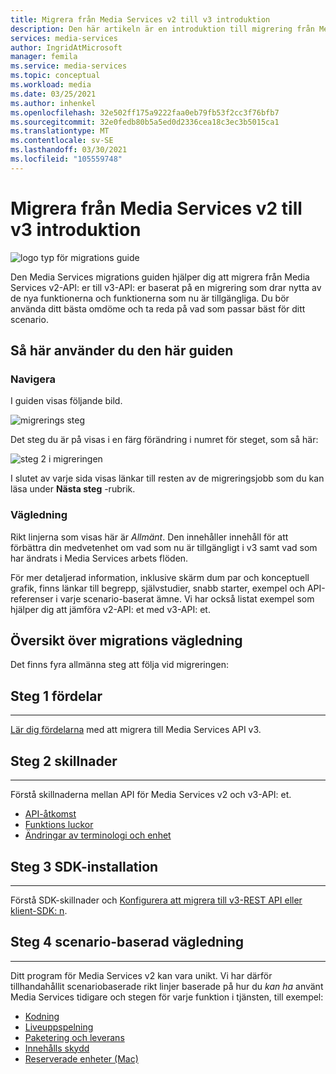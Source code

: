 ```yaml
---
title: Migrera från Media Services v2 till v3 introduktion
description: Den här artikeln är en introduktion till migrering från Media Services v2 till v3.
services: media-services
author: IngridAtMicrosoft
manager: femila
ms.service: media-services
ms.topic: conceptual
ms.workload: media
ms.date: 03/25/2021
ms.author: inhenkel
ms.openlocfilehash: 32e502ff175a9222faa0eb79fb53f2cc3f76bfb7
ms.sourcegitcommit: 32e0fedb80b5a5ed0d2336cea18c3ec3b5015ca1
ms.translationtype: MT
ms.contentlocale: sv-SE
ms.lasthandoff: 03/30/2021
ms.locfileid: "105559748"
---
```

# <a name="migrate-from-media-services-v2-to-v3-introduction"></a>Migrera från Media Services v2 till v3 introduktion

![logo typ för migrations guide](./media/migration-guide/azure-media-services-logo-migration-guide.svg)

Den Media Services migrations guiden hjälper dig att migrera från Media Services v2-API: er till v3-API: er baserat på en migrering som drar nytta av de nya funktionerna och funktionerna som nu är tillgängliga. Du bör använda ditt bästa omdöme och ta reda på vad som passar bäst för ditt scenario.

## <a name="how-to-use-this-guide"></a>Så här använder du den här guiden

### <a name="navigating"></a>Navigera

I guiden visas följande bild.

![migrerings steg](./media/migration-guide/steps.svg)<br/>

Det steg du är på visas i en färg förändring i numret för steget, som så här:

![steg 2 i migreringen](./media/migration-guide/steps-2.svg)<br/>

I slutet av varje sida visas länkar till resten av de migreringsjobb som du kan läsa under **Nästa steg** -rubrik.

### <a name="guidance"></a>Vägledning

Rikt linjerna som visas här är *Allmänt*. Den innehåller innehåll för att förbättra din medvetenhet om vad som nu är tillgängligt i v3 samt vad som har ändrats i Media Services arbets flöden.

För mer detaljerad information, inklusive skärm dum par och konceptuell grafik, finns länkar till begrepp, självstudier, snabb starter, exempel och API-referenser i varje scenario-baserat ämne. Vi har också listat exempel som hjälper dig att jämföra v2-API: et med v3-API: et.

## <a name="migration-guidance-overview"></a>Översikt över migrations vägledning

Det finns fyra allmänna steg att följa vid migreringen:

## <a name="step-1-benefits"></a>Steg 1 fördelar

<hr color="#5ea0ef" size="10">

[Lär dig fördelarna](migrate-v-2-v-3-migration-benefits.md) med att migrera till Media Services API v3.

## <a name="step-2-differences"></a>Steg 2 skillnader

<hr color="#5ea0ef" size="10">

Förstå skillnaderna mellan API för Media Services v2 och v3-API: et.

- [API-åtkomst](migrate-v-2-v-3-differences-api-access.md)
- [Funktions luckor](migrate-v-2-v-3-differences-feature-gaps.md)
- [Ändringar av terminologi och enhet](migrate-v-2-v-3-differences-terminology.md)

## <a name="step-3-sdk-setup"></a>Steg 3 SDK-installation

<hr color="#5ea0ef" size="10">

Förstå SDK-skillnader och [Konfigurera att migrera till v3-REST API eller klient-SDK: n](migrate-v-2-v-3-migration-setup.md).

## <a name="step-4-scenario-based-guidance"></a>Steg 4 scenario-baserad vägledning

<hr color="#5ea0ef" size="10">

Ditt program för Media Services v2 kan vara unikt. Vi har därför tillhandahållit scenariobaserade rikt linjer baserade på hur du *kan ha* använt Media Services tidigare och stegen för varje funktion i tjänsten, till exempel:

- [Kodning](migrate-v-2-v-3-migration-scenario-based-encoding.md)
- [Liveuppspelning](migrate-v-2-v-3-migration-scenario-based-live-streaming.md)
- [Paketering och leverans](migrate-v-2-v-3-migration-scenario-based-publishing.md)
- [Innehålls skydd](migrate-v-2-v-3-migration-scenario-based-content-protection.md)
- [Reserverade enheter (Mac)](migrate-v-2-v-3-migration-scenario-based-media-reserved-units.md)
